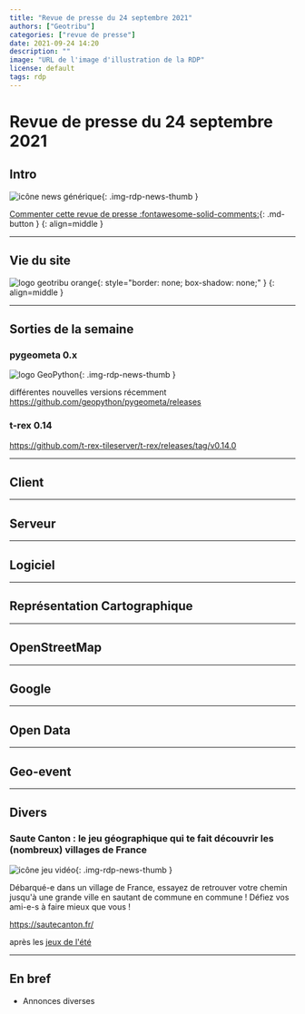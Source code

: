 ```yaml
---
title: "Revue de presse du 24 septembre 2021"
authors: ["Geotribu"]
categories: ["revue de presse"]
date: 2021-09-24 14:20
description: ""
image: "URL de l'image d'illustration de la RDP"
license: default
tags: rdp
---
```


# Revue de presse du 24 septembre 2021

## Intro

![icône news générique](https://cdn.geotribu.fr/img/internal/icons-rdp-news/news.png "icône news générique"){: .img-rdp-news-thumb }

[Commenter cette revue de presse :fontawesome-solid-comments:](#__comments){: .md-button }
{: align=middle }

----

## Vie du site

![logo geotribu orange](https://cdn.geotribu.fr/img/internal/charte/geotribu_logo_rectangle_384x80.png "logo geotribu orange"){: style="border: none; box-shadow: none;" }
{: align=middle }

----

## Sorties de la semaine

### pygeometa 0.x

![logo GeoPython](https://cdn.geotribu.fr/img/logos-icones/logiciels_librairies/geopython.png "logo GeoPython"){: .img-rdp-news-thumb }

différentes nouvelles versions récemment <https://github.com/geopython/pygeometa/releases>

### t-rex 0.14

<https://github.com/t-rex-tileserver/t-rex/releases/tag/v0.14.0>

----

## Client

----

## Serveur

----

## Logiciel

----

## Représentation Cartographique

----

## OpenStreetMap

----

## Google

----

## Open Data

----

## Geo-event

----

## Divers

### Saute Canton : le jeu géographique qui te fait découvrir les (nombreux) villages de France

![icône jeu vidéo](https://cdn.geotribu.fr/img/geogames/globe_jeu_video_manette_200x200.png "Jeu vidéo"){: .img-rdp-news-thumb }

Débarqué-e dans un village de France, essayez de retrouver votre chemin jusqu'à une grande ville en sautant de commune en commune ! Défiez vos ami-e-s à faire mieux que vous !

<https://sautecanton.fr/>

après les [jeux de l'été](/rdp/2021/rdp_2021-08-27/#devinettes-geographiques-devinez-le-nom-dune-ville-a-son-image-cartographique)

----

## En bref

- Annonces diverses
